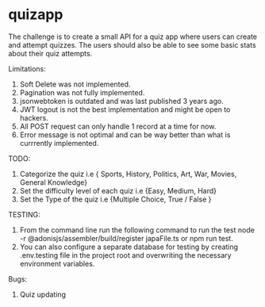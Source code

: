 # quizapp
The challenge is to create a small API for a quiz app where users can create and attempt quizzes. The users should also be able to see some basic stats about their quiz attempts.


Limitations:
1. Soft Delete was not implemented.
2. Pagination was not fully implemented.
3. jsonwebtoken is outdated and was last published 3 years ago.
4. JWT logout is not the best implementation and might be open to hackers.
4. All POST request can only handle 1 record at a time for now.
5. Error message is not optimal and can be way better than what is currrently implemented.

TODO:
1. Categorize the quiz i.e { Sports, History, Politics, Art, War, Movies, General Knowledge}
2. Set the difficulty level of each quiz i.e {Easy, Medium, Hard}
3. Set the Type of the quiz i.e {Multiple Choice, True / False }


TESTING:
1. From the command line run the following command to run the test
node -r @adonisjs/assembler/build/register japaFile.ts or npm run test.
2. You can also configure a separate database for testing by creating .env.testing file in the project root and overwriting the necessary environment variables.

Bugs:
1. Quiz updating